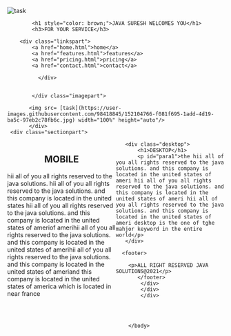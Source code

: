 ![task](https://user-images.githubusercontent.com/98418845/152104766-f081f695-1add-4d19-ba5c-97eb2c78fb6c.jpg)

<html>
<head>
<title>template1</title>

</head>
<body>
  <style>
.linkspart a {
    text-decoration: none;
    float: right;
    width: 10%;
    display: inline-block;
    margin-bottom: 23px;
    padding: 11px 6px;
}
.mob {
    width: 50%;
    float: left;
    
} 
.headerpart h1 {
    text-align: center;
}

.headerpart h3 {
    text-align: center;
}

.imagepart {
    width: 100px;
}

h1{
    text-align: center;
}

/* .mob{
    width:30%;
    height: 100%;
    text-align: center
    color:blue;
}
.desktop
{
    width:30%;
    height: 100%;
} */
p#para{
    color: blue;
    text-align: center;
}
p#para1{
    color: red;
    text-align: center;
}
footer p{
    background-color: yellow;
    text-align: center;
}
footer{
    width: 100%;
    float: left;
}

  </style> 

<div class="page">
    <div class="headerpart">
      
            <h1 style="color: brown;">JAVA SURESH WELCOMES YOU</h1>
            <h3>FOR YOUR SERVICE</h3>
        
        <div class="linkspart">
            <a href="home.html">home</a>
            <a href="features.html">features</a>
            <a href="pricing.html">pricing</a>
            <a href="contact.html">contact</a> 
            
              </div>
              

            </div class="imagepart">
        
           <img src= [task](https://user-images.githubusercontent.com/98418845/152104766-f081f695-1add-4d19-ba5c-97eb2c78fb6c.jpg) width="100%" height="auto"/>
           </div>
     <div class="sectionpart">
 <section>
       <div class="mob">
           <h1>MOBILE</h1>
           <p id="para">hii all of you all rights reserved to the java solutions. hii all of you all rights reserved to the java solutions. and this company is located in the united states hii all of you all rights reserved to the java solutions. and this company is located in the united states of ameriof amerihii all of you all rights reserved to the java solutions. and this company is located in the united states of amerihii all of you all rights reserved to the java solutions. and this company is located in the united states of ameriand this company is located in the united states of america which is located in near france </p></ul>
      </div>

       <div class="desktop">
           <h1>DESKTOP</h1>
           <p id="para1">the hii all of you all rights reserved to the java solutions. and this company is located in the united states of ameri hii all of you all rights reserved to the java solutions. and this company is located in the united states of ameri hii all of you all rights reserved to the java solutions. and this company is located in the united states of ameri desktop is the one of tghe mahjor keyword in the entire world</p>
       </div>

</section>   

      <footer>
          
        <p>ALL RIGHT RESERVED JAVA SOLUTIONS@2021</p>
           </footer> 
            </div>
            </div>
            </div>


        

        </body>
</html>

